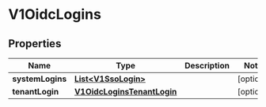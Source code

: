 # V1OidcLogins

## Properties
Name | Type | Description | Notes
------------ | ------------- | ------------- | -------------
**systemLogins** | [**List&lt;V1SsoLogin&gt;**](V1SsoLogin.md) |  |  [optional]
**tenantLogin** | [**V1OidcLoginsTenantLogin**](V1OidcLoginsTenantLogin.md) |  |  [optional]

